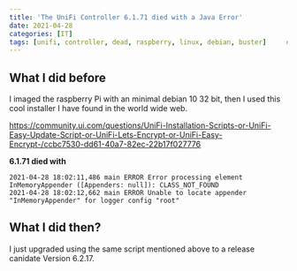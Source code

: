 ```yaml
---
title: 'The UniFi Controller 6.1.71 died with a Java Error'
date: 2021-04-28
categories: [IT]
tags: [unifi, controller, dead, raspberry, linux, debian, buster]     # TAG names should always be lowercase
---
```


## What I did before
I imaged the raspberry Pi with an minimal debian 10 32 bit, then I used this cool installer I have found in the world wide web.

https://community.ui.com/questions/UniFi-Installation-Scripts-or-UniFi-Easy-Update-Script-or-UniFi-Lets-Encrypt-or-UniFi-Easy-Encrypt-/ccbc7530-dd61-40a7-82ec-22b17f027776

**6.1.71 died with** 
```
2021-04-28 18:02:11,486 main ERROR Error processing element InMemoryAppender ([Appenders: null]): CLASS_NOT_FOUND
2021-04-28 18:02:12,662 main ERROR Unable to locate appender "InMemoryAppender" for logger config "root"
```

## What I did then?
I just upgraded using the same script mentioned above to a release canidate Version 6.2.17.




